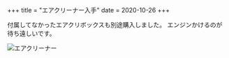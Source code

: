 +++
title = "エアクリーナー入手"
date = 2020-10-26
+++


付属してなかったエアクリボックスも別途購入しました。
エンジンかけるのが待ち遠しいです。

![エアクリーナー](/images/posts/air_cleaner.jpg)
